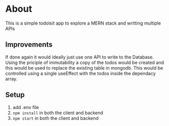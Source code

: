 # About

This is a simple todolsit app to explore a MERN stack and writting multiple APIs

## Improvements

If done again it would ideally just use one API to write to the Database. Using the priciple of immutability a copy of the todos would be created and this would be used to replace the existing table in mongodb. This would be controlled using a single useEffect with the todos inside the dependacy array.

## Setup

1. add .env file
2. `npm install` in both the client and backend
3. `npm start` in both the client and backend
